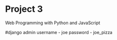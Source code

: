 # Project 3

Web Programming with Python and JavaScript

#django admin
username - joe
password - joe_pizza